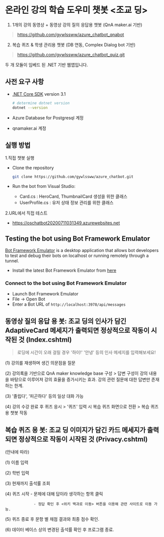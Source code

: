 # 온라인 강의 학습 도우미 챗봇 <조교 딩> 

  1. 1개의 강의 동영상 + 동영상 강의 질의 응답용 챗봇 (QnA maker.ai 기반)
  > https://github.com/gywlssww/azure_chatbot_qnabot   
  
  2. 복습 퀴즈 & 학생 관리용 챗봇 (DB 연동, Complex Dialog bot 기반) 
  > https://github.com/gywlssww/azure_chatbot_quiz.git
  
  두 개 모듈이 임베드 된 .NET 기반 웹앱입니다.
  
## 사전 요구 사항

- [.NET Core SDK](https://dotnet.microsoft.com/download) version 3.1

  ```bash
  # determine dotnet version
  dotnet --version
  ```
- Azure Database for Postgresql 계정
- qnamaker.ai 계정 

## 실행 방법

1.직접 챗봇 실행
- Clone the repository

    ```bash
    git clone https://github.com/gywlssww/azure_chatbot.git
    ```

- Run the bot from Visual Studio:

  - Card.cs : HeroCard, ThumbnailCard 생성을 위한 클래스
  - UserProfile.cs : 유저 상태 정보 관리를 위한 클래스

2.URL에서 직접 테스트
- https://oschatbot20200711031349.azurewebsites.net

## Testing the bot using Bot Framework Emulator

[Bot Framework Emulator](https://github.com/microsoft/botframework-emulator) is a desktop application that allows bot developers to test and debug their bots on localhost or running remotely through a tunnel.

- Install the latest Bot Framework Emulator from [here](https://github.com/Microsoft/BotFramework-Emulator/releases)

### Connect to the bot using Bot Framework Emulator

- Launch Bot Framework Emulator
- File -> Open Bot
- Enter a Bot URL of `http://localhost:3978/api/messages`


## 동영상 질의 응답 용 봇: 조교 딩의 인사가 담긴 AdaptiveCard 메세지가 출력되면 정상적으로 작동이 시작된 것 (Index.cshtml)

> 로딩에 시간이 오래 걸릴 경우 '하이!' '안녕' 등의 인사 메세지를 입력해보세요!

(1) 강의를 재생하며 생긴 의문점을 질문

(2) 강의록을 기반으로 QnA maker knowledge base 구성 > 답변 구성이 강의 내용을 바탕으로 이루어져 강의 효율을 증가시키는 효과. 강의 관련 질문에 대한 답변만 존재하는 한계.

(3) '졸립다', '피곤하다' 등의 일상 대화 가능

(4) 강의 수강 완료 후 퀴즈 응시 > '퀴즈' 입력 시 복습 퀴즈 화면으로 전환 > 복습 퀴즈용 챗봇 작동


## 복습 퀴즈 용 봇: 조교 딩 이미지가 담긴 카드 메세지가 출력되면 정상적으로 작동이 시작된 것 (Privacy.cshtml)

(안내에 따라)

   (1) 이름 입력
   
   (2) 학번 입력
   
   (3) 현재까지 출석률 조회
   
   (4) 퀴즈 시작 - 문제에 대해 답이라 생각하는 항목 클릭
   
                 - 정답 확인 후 <위키 백과로 이동> 버튼을 이용해 관련 사이트로 이동 가능.
                 
   (5) 퀴즈 종료 후 문항 별 채점 결과와 최종 점수 확인.
   
   (6) 데이터 베이스 상의 변경된 출석률 확인 후 프로그램 종료.
